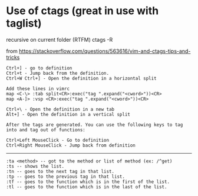 # Use of ctags (great in use with taglist)

recursive on current folder (RTFM)
	ctags -R

from https://stackoverflow.com/questions/563616/vim-and-ctags-tips-and-tricks

    Ctrl+] - go to definition
    Ctrl+t - Jump back from the definition.
    Ctrl+W Ctrl+] - Open the definition in a horizontal split

    Add these lines in vimrc
    map <C-\> :tab split<CR>:exec("tag ".expand("<cword>"))<CR>
    map <A-]> :vsp <CR>:exec("tag ".expand("<cword>"))<CR>

    Ctrl+\ - Open the definition in a new tab
    Alt+] - Open the definition in a vertical split

    After the tags are generated. You can use the following keys to tag into and tag out of functions:

    Ctrl+Left MouseClick - Go to definition
    Ctrl+Right MouseClick - Jump back from definition


---

    :ta <method> -- got to the method or list of method (ex: /^get)
    :ts -- shows the list.
    :tn -- goes to the next tag in that list.
    :tp -- goes to the previous tag in that list.
    :tf -- goes to the function which is in the first of the list.
    :tl -- goes to the function which is in the last of the list.




